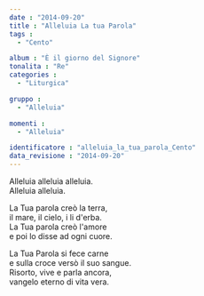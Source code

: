 ```yaml
---
date : "2014-09-20"
title : "Alleluia La tua Parola"
tags : 
  - "Cento"

album : "È il giorno del Signore"
tonalita : "Re"
categories : 
  - "Liturgica"

gruppo : 
  - "Alleluia"

momenti : 
  - "Alleluia"

identificatore : "alleluia_la_tua_parola_Cento"
data_revisione : "2014-09-20"
---
```

  
  
Alleluia alleluia alleluia.  
Alleluia alleluia.  
  
  
La Tua parola creò la terra,  
il mare, il cielo, i li d'erba.  
La Tua parola creò l'amore  
e poi lo disse ad ogni cuore.  
  
  
La Tua Parola si fece carne  
e sulla croce versò il suo sangue.  
Risorto, vive e parla ancora,  
vangelo eterno di vita vera.  
  
  
  
